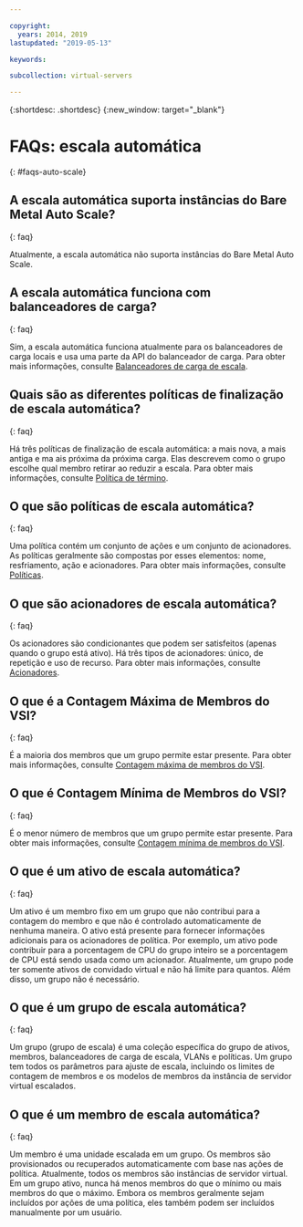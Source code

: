 ```yaml
---

copyright:
  years: 2014, 2019
lastupdated: "2019-05-13"

keywords:

subcollection: virtual-servers

---
```


{:shortdesc: .shortdesc}
{:new_window: target="_blank"}

# FAQs: escala automática
{: #faqs-auto-scale}

## A escala automática suporta instâncias do Bare Metal Auto Scale?
{: faq}

Atualmente, a escala automática não suporta instâncias do Bare Metal Auto Scale.

## A escala automática funciona com balanceadores de carga?
{: faq}

Sim, a escala automática funciona atualmente para os balanceadores de carga locais e usa uma parte da API do balanceador de carga. Para obter mais informações, consulte [Balanceadores de carga de escala](/docs/vsi?topic=virtual-servers-auto-scale-terminology).

## Quais são as diferentes políticas de finalização de escala automática?
{: faq}

Há três políticas de finalização de escala automática: a mais nova, a mais antiga e ma ais próxima da próxima carga. Elas descrevem como o grupo escolhe qual membro retirar ao reduzir a escala. Para obter mais informações, consulte [Política de término](/docs/vsi?topic=virtual-servers-auto-scale-terminology).

## O que são políticas de escala automática?
{: faq}

Uma política contém um conjunto de ações e um conjunto de acionadores. As políticas geralmente são compostas por esses elementos: nome, resfriamento, ação e acionadores. Para obter mais informações, consulte [Políticas](/docs/vsi?topic=virtual-servers-auto-scale-terminology).

## O que são acionadores de escala automática?
{: faq}

Os acionadores são condicionantes que podem ser satisfeitos (apenas quando o grupo está ativo). Há três tipos de acionadores: único, de repetição e uso de recurso. Para obter mais informações, consulte [Acionadores](/docs/vsi?topic=virtual-servers-auto-scale-terminology).

## O que é a Contagem Máxima de Membros do VSI?
{: faq}

É a maioria dos membros que um grupo permite estar presente. Para obter mais informações, consulte [Contagem máxima de membros do VSI](/docs/vsi?topic=virtual-servers-auto-scale-terminology).

## O que é Contagem Mínima de Membros do VSI?
{: faq}

É o menor número de membros que um grupo permite estar presente. Para obter mais informações, consulte [Contagem mínima de membros do VSI](/docs/vsi?topic=virtual-servers-auto-scale-terminology).

## O que é um ativo de escala automática?
{: faq}

Um ativo é um membro fixo em um grupo que não contribui para a contagem do membro e que não é controlado automaticamente de nenhuma maneira. O ativo está presente para fornecer informações adicionais para os acionadores de política. Por exemplo, um ativo pode contribuir para a porcentagem de CPU do grupo inteiro se a porcentagem de CPU está sendo usada como um acionador. Atualmente, um grupo pode ter somente ativos de convidado virtual e não há limite para quantos. Além disso, um grupo não é necessário.

## O que é um grupo de escala automática?
{: faq}

Um grupo (grupo de escala) é uma coleção específica do grupo de ativos, membros, balanceadores de carga de escala, VLANs e políticas. Um grupo tem todos os parâmetros para ajuste de escala, incluindo os limites de contagem de membros e os modelos de membros da instância de servidor virtual escalados.

## O que é um membro de escala automática?
{: faq}

Um membro é uma unidade escalada em um grupo. Os membros são provisionados ou recuperados automaticamente com base nas ações de política. Atualmente, todos os membros são instâncias de servidor virtual. Em um grupo ativo, nunca há menos membros do que o mínimo ou mais membros do que o máximo. Embora os membros geralmente sejam incluídos por ações de uma política, eles também podem ser incluídos manualmente por um usuário.

